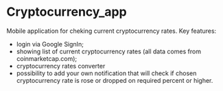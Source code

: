 # Cryptocurrency_app

Mobile application for cheking current cryptocurrency rates.
Key features:
- login via Google SignIn;
- showing list of current cryptocurrency rates (all data comes from coinmarketcap.com);
- cryptocurrency rates converter
- possibility to add your own notification that will check if chosen cryptocurrency rate is rose or dropped on required percent or higher.
